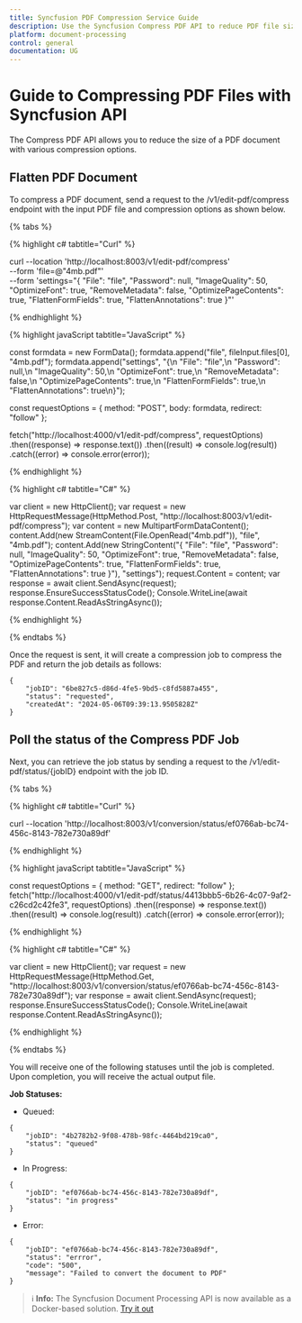 ```yaml
---
title: Syncfusion PDF Compression Service Guide
description: Use the Syncfusion Compress PDF API to reduce PDF file size efficiently by providing the PDF and compression options to the compress endpoint.
platform: document-processing
control: general
documentation: UG
---
```

# Guide to Compressing PDF Files with Syncfusion API 

The Compress PDF API allows you to reduce the size of a PDF document with various compression options.

## Flatten PDF Document

To compress a PDF document, send a request to the /v1/edit-pdf/compress endpoint with the input PDF file and compression options as shown below.

{% tabs %}

{% highlight c# tabtitle="Curl" %}

curl --location 'http://localhost:8003/v1/edit-pdf/compress' \
--form 'file=@"4mb.pdf"' \
--form 'settings="{
  \"File\": \"file\",
  \"Password\": null,
  \"ImageQuality\": 50,
  \"OptimizeFont\": true,
  \"RemoveMetadata\": false,
  \"OptimizePageContents\": true,
  \"FlattenFormFields\": true,
  \"FlattenAnnotations\": true
}"'

{% endhighlight %}

{% highlight javaScript tabtitle="JavaScript" %}

const formdata = new FormData();
formdata.append("file", fileInput.files[0], "4mb.pdf");
formdata.append("settings", "{\n  \"File\": \"file\",\n  \"Password\": null,\n  \"ImageQuality\": 50,\n  \"OptimizeFont\": true,\n  \"RemoveMetadata\": false,\n  \"OptimizePageContents\": true,\n  \"FlattenFormFields\": true,\n  \"FlattenAnnotations\": true\n}");

const requestOptions = {
  method: "POST",
  body: formdata,
  redirect: "follow"
};

fetch("http://localhost:4000/v1/edit-pdf/compress", requestOptions)
  .then((response) => response.text())
  .then((result) => console.log(result))
  .catch((error) => console.error(error));

{% endhighlight %} 

{% highlight c# tabtitle="C#" %}

var client = new HttpClient();
var request = new HttpRequestMessage(HttpMethod.Post, "http://localhost:8003/v1/edit-pdf/compress");
var content = new MultipartFormDataContent();
content.Add(new StreamContent(File.OpenRead("4mb.pdf")), "file", "4mb.pdf");
content.Add(new StringContent("{
  \"File\": \"file\",
  \"Password\": null,
  \"ImageQuality\": 50,
  \"OptimizeFont\": true,
  \"RemoveMetadata\": false,
  \"OptimizePageContents\": true,
  \"FlattenFormFields\": true,
  \"FlattenAnnotations\": true
}"), "settings");
request.Content = content;
var response = await client.SendAsync(request);
response.EnsureSuccessStatusCode();
Console.WriteLine(await response.Content.ReadAsStringAsync());

{% endhighlight %} 

{% endtabs %}

Once the request is sent, it will create a compression job to compress the PDF and return the job details as follows:

```
{
    "jobID": "6be827c5-d86d-4fe5-9bd5-c8fd5887a455",
    "status": "requested",
    "createdAt": "2024-05-06T09:39:13.9505828Z"
}
```

## Poll the status of the Compress PDF Job

Next, you can retrieve the job status by sending a request to the /v1/edit-pdf/status/{jobID} endpoint with the job ID.

{% tabs %}

{% highlight c# tabtitle="Curl" %}

curl --location 'http://localhost:8003/v1/conversion/status/ef0766ab-bc74-456c-8143-782e730a89df'

{% endhighlight %}

{% highlight javaScript tabtitle="JavaScript" %}

const requestOptions = {
  method: "GET",
  redirect: "follow"
};
fetch("http://localhost:4000/v1/edit-pdf/status/4413bbb5-6b26-4c07-9af2-c26cd2c42fe3", requestOptions)
  .then((response) => response.text())
  .then((result) => console.log(result))
  .catch((error) => console.error(error));

{% endhighlight %} 

{% highlight c# tabtitle="C#" %}

var client = new HttpClient();
var request = new HttpRequestMessage(HttpMethod.Get, "http://localhost:8003/v1/conversion/status/ef0766ab-bc74-456c-8143-782e730a89df");
var response = await client.SendAsync(request);
response.EnsureSuccessStatusCode();
Console.WriteLine(await response.Content.ReadAsStringAsync());

{% endhighlight %} 

{% endtabs %}

You will receive one of the following statuses until the job is completed. Upon completion, you will receive the actual output file.

**Job Statuses:**

- Queued:

```
{
    "jobID": "4b2782b2-9f08-478b-98fc-4464bd219ca0",
    "status": "queued"
}
```
- In Progress:

```
{
    "jobID": "ef0766ab-bc74-456c-8143-782e730a89df",
    "status": "in progress"
}
```
- Error:

```
{
    "jobID": "ef0766ab-bc74-456c-8143-782e730a89df",
    "status": "errror",
    "code": "500",
    "message": "Failed to convert the document to PDF"        
}
```

><span>ℹ️ **Info:**</span> The Syncfusion Document Processing API is now available as a Docker-based solution. [Try it out](https://hub.docker.com/r/syncfusion/document-processing-apis)